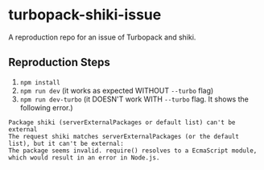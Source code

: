 # turbopack-shiki-issue

A reproduction repo for an issue of Turbopack and shiki.

## Reproduction Steps

1. `npm install`
2. `npm run dev` (it works as expected WITHOUT `--turbo` flag)
3. `npm run dev-turbo` (it DOESN'T work WITH `--turbo` flag. It shows the following error.)

```
Package shiki (serverExternalPackages or default list) can't be external
The request shiki matches serverExternalPackages (or the default list), but it can't be external:
The package seems invalid. require() resolves to a EcmaScript module, which would result in an error in Node.js.
```
